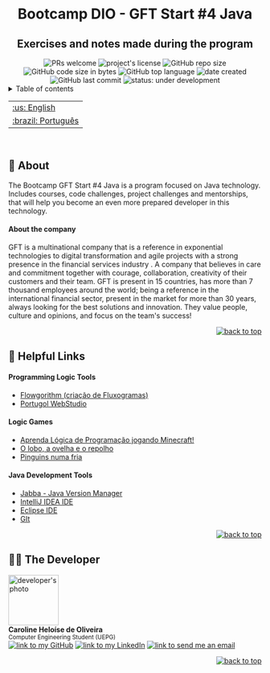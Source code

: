 <div id="topo"></div>
<h1 align="center">Bootcamp DIO - GFT Start #4 Java</h1>
<h2 align='center' >Exercises and notes made during the program</h2>
<div align="center">
    <img src="https://img.shields.io/static/v1?label=PRs&message=welcome&color=007396&style=plastic&logo=" alt="PRs welcome" />
    <img alt="project's license" src="https://img.shields.io/github/license/Carol42/bootcamp-dio-gft-start-java?style=plastic&color=007396">
    <img alt="GitHub repo size" src="https://img.shields.io/github/repo-size/Carol42/bootcamp-dio-gft-start-java?color=181717&logo=github&style=plastic&logoColor=181717">
    <img alt="GitHub code size in bytes" src="https://img.shields.io/github/languages/code-size/Carol42/bootcamp-dio-gft-start-java?color=181717&logo=github&style=plastic&logoColor=181717">
    <img alt="GitHub top language" src="https://img.shields.io/github/languages/top/Carol42/bootcamp-dio-gft-start-java?color=007396&logoColor=007396&logo=java&style=plastic">
    <img alt="date created" src="https://badges.pufler.dev/created/Carol42/bootcamp-dio-gft-start-java?style=plastic&color=007396">
    <img alt="GitHub last commit" src="https://img.shields.io/github/last-commit/Carol42/bootcamp-dio-gft-start-java?color=F05032&logo=git&logoColor&style=plastic">
    <img src="https://img.shields.io/static/v1?label=🚧 status&message=Under+development&color=FDD23F&style=plastic&logo=" alt="status: under development"/>
</div>

<details>
    <summary>Table of contents</summary>
    <ol>
        <li><a href="#pushpin-about">About</a>
            <ul>
                <li><a href="#about-the-company" >About the Company</a></li>
            </ul>
        </li>
        <li><a href="#link-helpful-links">Helpful Links</a>
            <ul>
                <li><a href="#programming-logic-tools" >Programming Logic Tools </a></li>
                <li><a href="#logic-games" >Logic Games</a></li>
                <li><a href="#java-development-tools" >Java Development Tools</a></li>
            </ul>
        </li>
        <li><a href="#woman_technologist-the-developer">The Developer</a></li>
    </ol>
</details>

<table align="right">
 <tr><td><a href="https://github.com/Carol42/bootcamp-dio-gft-start-java/blob/main/README-en.md">:us: English</a></td></tr>
 <tr><td><a href="https://github.com/Carol42/bootcamp-dio-gft-start-java/blob/main/README.md">:brazil: Português</a></td></tr>
</table>
<span>&nbsp;</span>

## :pushpin: About
The Bootcamp GFT Start #4 Java is a program focused on Java technology. Includes courses, code challenges, project challenges and mentorships, that will help you become an even more prepared developer in this technology.

#### About the company
GFT is a multinational company that is a reference in exponential technologies to digital transformation and agile projects with a strong presence in the financial services industry . A company that believes in care and commitment together with courage, collaboration, creativity of their customers and their team.
GFT is present in 15 countries, has more than 7 thousand employees around the world; being a reference in the international financial sector, present in the market for more than 30 years, always looking for the best solutions and innovation. They value people, culture and opinions, and focus on the team's success! 

<p align="right"><a href="#topo"><img src="https://img.shields.io/static/v1?label&message=back+to+top&color=007396" alt="back to top" /></a></p>

## :link: Helpful Links

#### Programming Logic Tools
- [Flowgorithm (criação de Fluxogramas)](http://flowgorithm.org/)
- [Portugol WebStudio](https://portugol-webstudio.cubos.io/ide)

#### Logic Games
- [Aprenda Lógica de Programação jogando Minecraft!](https://studio.code.org/s/mc/lessons/1/levels/14)
- [O lobo, a ovelha e o repolho](https://www.proprofsgames.com/wolf-sheep-and-cabbage/)
- [Pinguins numa fria](https://rachacuca.com.br/jogos/pinguins-numa-fria/)

#### Java Development Tools
- [Jabba - Java Version Manager](https://github.com/shyiko/jabba)
- [IntelliJ IDEA IDE](https://www.jetbrains.com/idea/)
- [Eclipse IDE](https://www.eclipse.org/ide/)
- [GIt](https://git-scm.com/downloads)

<p align="right"><a href="#topo"><img src="https://img.shields.io/static/v1?label&message=back+to+top&color=007396" alt="back to top" /></a></p>

## :woman_technologist: The Developer

<img src="https://avatars.githubusercontent.com/u/63017741?v=4" width="100px;" alt="developer's photo"/>
</br>
<strong>Caroline Heloíse de Oliveira</strong>
</br>
<sup>Computer Engineering Student (UEPG)</sup>
</br>
<a href="https://github.com/Carol42"><img src="https://img.shields.io/static/v1?label&message=Carol42&color=181717&style=plastic&logo=github" alt="link to my GitHub" /></a>
<a href="https://linkedin.com/in/carol42"><img src="https://img.shields.io/static/v1?label&message=/in/carol42&color=0A66C2&style=plastic&logo=linkedin" alt="link to my LinkedIn" /></a>
<a href="mailto:carol42.helo@gmail.com"><img src="https://img.shields.io/static/v1?label&message=carol42.helo@gmail.com&color=whitesmoke&style=plastic&logo=gmail" alt="link to send me an email" /></a>

<p align="right"><a href="#topo"><img src="https://img.shields.io/static/v1?label&message=back+to+top&color=007396" alt="back to top" /></a></p>